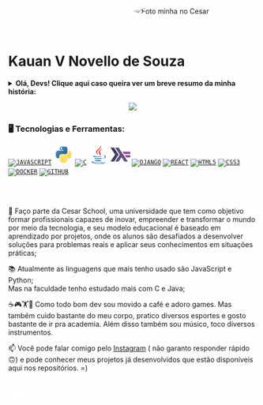 <img align="right" width="250px" src="https://i.ibb.co/58YyPng/1676427994964.png" alt="Foto minha no Cesar" style="margin-top:-20px; border-radius:50%;">

</br>
</br>

<div dsplay="inline-block">
 <h1 align="left">Kauan V Novello de Souza</h1>
 <!-- <a href="https://www.instagram.com/kauannovellosz/">
    <img align="left" width="80px" src="https://i.ibb.co/DttfBcB/instagram.png" alt="instagram" style="vertical-align:top;">
  </a> 
  <a href="https://www.linkedin.com/in/kauan-novello-a23322196/">
    <img width="80px" src="https://i.ibb.co/RTKMG6t/linkedin.png" alt="linkedin" style="vertical-align:top;">
  </a>
  <a href="mailto:kvns@cesar.school">
    <img align="left" width="80px" src="https://i.ibb.co/WVPcfRR/email.png" alt="email" style="vertical-align:top;">
  </a> -->
</div>

<details>
 <summary><b>Olá, Devs! Clique aqui caso queira ver um breve resumo da minha história:</b></summary>
 <p>Tenho 21 anos, moro em <b>Recife/PE</b> e sou apaixonado por <strong>tecnologia e inovação.</strong>

Minha história na área teve início aos 14 anos, durante o meu 9º ano do ensino fundamental.</br> 
Fui incentivado pela minha escola, que oferecia cursos profissionalizantes de <b>marketing digital, empreendedorismo e design gráfico</b>.

Desde pequeno, já tinha interesse por <b>tecnologia, computadores e jogos</b>, mas foi depois de fazer esses cursos e pesquisar mais sobre outros temas relacionados que percebi que poderia seguir essa área como minha profissão no futuro.

Meu professor do curso, <a href="https://www.instagram.com/iranpontesm/" style="text-decoration:none">Iran Pontes</a> (meu grande amigo e mentor até hoje), foi um dos principais motivadores para eu seguir na área. Ele me falava muito sobre o mercado de tecnologia e sobre o <b>Porto Digital</b>, um dos principais <b>parques tecnológicos</b> e <b>ambientes de inovação</b> do Brasil, localizado aqui no centro de Recife.

<p align="center">
  <img src="https://i.ibb.co/R4WVH6c/E7-FDFB21-3-E90-49-B9-927-F-CE49557-A96-A9.jpg" alt="Foto minha com iran" width="35%" height="197">
  <img src="https://i.ibb.co/34w5kJ8/portodigital.png" alt="Foto do Porto Digital" width="35%" height="197">
</p>

Por causa dele, comecei a acompanhar bastante o cenário e descobri que o Porto Digital, em parceria com o governo de Pernambuco, fundaria a Escola Técnica Estadual do Porto Digital. Então, pesquisei sobre o processo seletivo, editais, provas semelhantes, etc. Me inscrevi, fiz a prova e passei em 4º lugar, muito feliz. A partir daí, eu era oficialmente um estudante de TI no curso técnico de análise e desenvolvimento de sistemas.

Quando entrei, descobri que a ETE tinha uma parceria com a Cesar School, uma das principais instituições de ensino de TI do Brasil, e que o curso seria totalmente coordenado e ensinado pelos profissionais de lá do Cesar, que têm um mega modelo educacional baseado em aprendizado por projetos (PBL - Problem-based Learning), onde os alunos são desafiados a desenvolver soluções para problemas reais e aplicar seus conhecimentos em situações práticas.

Ou seja, durante o curso não aprendi apenas a desenvolver códigos, mas tive também cadeiras como Design, Empreendedorismo, Gestão de Projetos, Análise de dados, Qualidade Tecnológica, Robótica e muitas outras... 

Além de participar de uma série de iniciativas para fomentar a inovação, como programas de incubação de startups, eventos de networking (TheDevConference, Rec'n'Play...) e cursos em parcerias com empresas do Porto (Accenture, Softex, DC...).

<p align="center">
  <img src="https://i.ibb.co/rZRB80K/c.jpg" alt="Foto da ETE" width="30%" height="169">
  <img src="https://i.ibb.co/Z6rJ6jx/a.jpg" alt="Foto dos Cursos" width="30%" height="169">
  <img src="https://i.ibb.co/X2Crn18/b.jpg" alt="Foto dos Eventos" width="30%" height="169">
</p>

Após tudo isso, não havia mais dúvidas, era isso que eu queria pra minha vida e pro meu futuro. Maaas como nem tudo na vida são flores, ainda no meu terceiro ano do ensino médio, veio a pandemia, me formei em meio ao Ead e ao Google Classroom, o que me fez sair um pouco do trilho em relação a carreira dev. 

O que também influenciou foi que durante esse ano de 2020 eu e meu pai fundamos uma startup de Energia Solar, a OptaTec, e eu dediquei toda minha vida a ela, aprendi tudo sobre o mercado de solar e tentava aplicar tudo que aprendia na escola em relação a empreendedorismo, marketing e etc... E como todo inicio de startup, eu tinha que "me virar nos 30" como diz o ditado, fazia tudo que era relacionado tecnologia, informação, rede sociais, design e etc... 

Uma curiosidade legal é que nessa epóca cheguei até a ser piloto de drone, o que eu achava super divertido, além de que trazer muitas inovações a forma que eram feitas a vistorias, relatórios e projeções, deixando ainda mais preciso e rápido a produção dos relatórios. 

<p align="center">
  <img src="https://i.ibb.co/CBRYjwV/d.jpg" alt="Foto..." width="35%" height="197">
  <img src="https://i.ibb.co/xmHKwS2/e.jpg" alt="Foto com Drone" width="35%" height="197">
</p>

O tempo foi se passando, a empresa foi crescendo, novos funcionarios foram chegando, eu estava muito feliz mas percebi que tinha chegado meu momento ali, apesar de gostar muito do que eu fazia, tinha a sensação que estava fugindo da minha area, do que eu gostava de fazer, então decidir que era o momento de se encerrar aquele ciclo e voltar a investir na minha carreira na tecnologia.

E foi ai que decidi, não tinha lugar melhor pra me reinserir no mundo da tecnologia do que a Cesar School, voltar pro ecossistema onde se respira inovação, viver o aprendizado de forma dinâmica, criativa e inspiradora. Então fiz o vestibular e consegui passar fazer Ciência da Computação, o curso que sempre quis. Nesse meio tempo cheguei a passsar também na Federal pra Engenharia Eletrônica, mas como disse, estava decidido que o CESAR era o meu lugar, após muita luta, passei por meio do FIES e ingressei em 2022.2!

Desde então tenho vivido essa vida de graduando em CC, aqui na Cesar School e busco aprender todos os dias o que está sendo feito de novo no mundo, quais são a novas grandes tecnologias do mercado e atualmente estou estágiando como Engenheiro de Software no CESAR.

<p align="center">
  <img src="https://i.ibb.co/gJ0C0Pd/W.jpg" alt="Foto no Cesar" width="30%" height="169">
  <img src="https://i.ibb.co/NrQphYf/G.jpg" alt="Foto no Cesar" width="30%" height="169">
  <img src="https://i.ibb.co/zN1WY5S/j.jpg" alt="Foto no Cesar" width="30%" height="169">
</p>

</br>
</p>
</details>

<p align="center">
  <img src="https://super.abril.com.br/wp-content/uploads/2016/09/super_imggato_digitando_0.gif" width="350">
</p>

### 🖥️ Tecnologias e Ferramentas: 
<code><a href="#"><img width="40px" src="https://cdn.jsdelivr.net/gh/devicons/devicon/icons/javascript/javascript-original.svg" title = "JAVASCRIPT"/></a></code>
<code><a href="#"><img width="40px" src="https://github.com/devicons/devicon/blob/v2.15.1/icons/python/python-original.svg" title = "PYTHON"/></a></code>
<code><a href="#"><img width="40px" src="https://img.icons8.com/color/452/c-programming.png" title = "C"/></a></code>
<code><a href="#"><img width="40px" src="https://github.com/devicons/devicon/blob/v2.15.1/icons/java/java-original.svg" title = "JAVA"/></a></code>
<code><a href="#"><img width="40px" src="https://github.com/devicons/devicon/blob/v2.15.1/icons/haskell/haskell-original.svg" title = "HASKELL"/></a></code>
<code><a href="#"><img width="40px" src="https://cdn.jsdelivr.net/gh/devicons/devicon/icons/django/django-plain.svg" title = "DJANGO"/></a></code>
<code><a href="#"><img width="40px" src="https://cdn.jsdelivr.net/gh/devicons/devicon/icons/react/react-original.svg" title = "REACT"/></a></code>
<code><a href="#"><img width="40px" src="https://cdn.jsdelivr.net/gh/devicons/devicon/icons/html5/html5-original-wordmark.svg" title = "HTML5"/></a></code>
<code><a href="#"><img width="40px" src="https://cdn.jsdelivr.net/gh/devicons/devicon/icons/css3/css3-original-wordmark.svg" title = "CSS3"/></a></code>
<code><a href="#"><img width="40px" src="https://cdn.jsdelivr.net/gh/devicons/devicon/icons/docker/docker-original-wordmark.svg" title = "DOCKER"/></a></code>
<code><a href="#"><img width="40px" src="https://cdn.jsdelivr.net/gh/devicons/devicon/icons/github/github-original.svg" title = "GITHUB"/></a></code>

</br>
</br>

<div display="inline-block">
 <p align="left">🏫 Faço parte da Cesar School, uma universidade que tem como objetivo formar profissionais capazes de inovar, empreender e transformar o mundo por meio da tecnologia, e seu modelo educacional é baseado em aprendizado por projetos, onde os alunos são desafiados a desenvolver soluções para problemas reais e aplicar seus conhecimentos em situações práticas;</p>
 <p align="left">📚 Atualmente as linguagens que mais tenho usado são JavaScript e Python; </br>
 Mas na faculdade tenho estudado mais com C e Java;
 </p>
 <p align="left">☕🎮🏋🎸 Como todo bom dev sou movido a café e adoro games. Mas também cuido bastante do meu corpo, pratico diversos esportes e gosto bastante de ir pra academia. Além disso também sou músico, toco diversos instrumentos.</p>
</div>

📫 Você pode falar comigo pelo [Instagram](https://www.instagram.com/kauannovellosz) ( não garanto responder rápido 🙃) e pode conhecer meus projetos já desenvolvidos que estão disponíveis aqui nos repositórios. =)

</br>
<a href="https://www.instagram.com/kauannovellosz" target="_blank"><img align="left" alt="Instagram" width="22px" src="https://github.com/Aakarsh-B/trying-repos/blob/master/insta.svg" />
<a href="https://www.linkedin.com/in/kauan-novello-a23322196/" target="_blank"><img align="left" alt="LinkedIn" width="22px" src="https://github.com/Aakarsh-B/trying-repos/blob/master/linkedin.svg" />
</br>

##
<!-- 
<p align="center">
<a href="https://github.com/kauan-novello/kauannovello">
  <img height="180em" src="https://github-readme-stats-eight-theta.vercel.app/api?username=kauan-novello&show_icons=true&theme=algolia&include_all_commits=true&count_private=true"/>
  <img height="180em" src="https://github-readme-stats-eight-theta.vercel.app/api/top-langs/?username=kauan-novello&layout=compact&langs_count=8&theme=algolia"/>
</a>
</p>
-->

